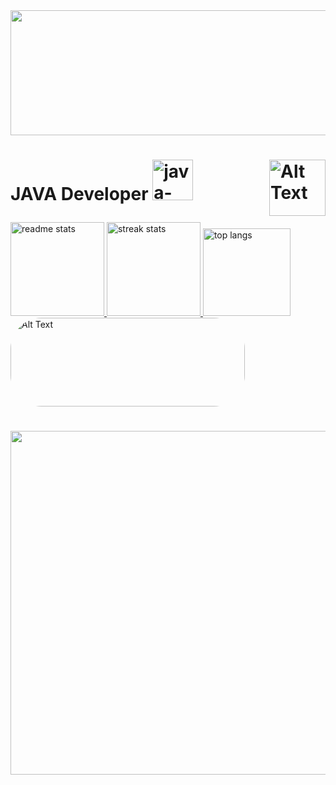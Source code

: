 <img src="https://i.pinimg.com/564x/55/00/88/550088d7ac1b40b219ab9b000e6c9f31.jpg" width="1020" height = "200">

<h1>

<div align = "left">

<div>
  <img align="right" src="https://github.com/chinaglia77/chinaglia77/assets/156460261/12713383-7ce7-4def-aa0e-443328a974c6" alt="Alt Text" width="90" height="90"/>
</div>
<p>JAVA Developer  <img alt="java-"  height="65" width="65" src="https://cdn.jsdelivr.net/gh/devicons/devicon/icons/java/java-original.svg"/></p>
</div>
</h1>


<div align="left">
  <a href="https://github.com/anuraghazra/github-readme-stats">
    <img height=150 src="https://github-readme-stats-salesp07.vercel.app/api?username=chinaglia77&count_private=true&show_icons=true&theme=tokyonight&rank_icon=github&border_radius=10" alt="readme stats" />
  </a>
  <a href="https://github.com/anuraghazra/convoychat">
    <img height=150 src="https://github-readme-streak-stats-salesp07.vercel.app/?user=chinaglia77&count_private=true&theme=tokyonight&border_radius=10" alt="streak stats"/>
  </a>
  <img height=140 src="https://github-readme-stats-salesp07.vercel.app/api/top-langs/?username=chinaglia77&hide=HTML&langs_count=8&layout=compact&theme=tokyonight&border_radius=10&size_weight=0.5&count_weight=0.5&exclude_repo=github-readme-stats" alt="top langs" />
  <a>
 <img style="border-radius: 50px;" src="https://github.com/chinaglia77/chinaglia77/assets/156460261/e732dbce-2466-47f9-9d53-e43124d857b4" alt="Alt Text" width="375" height="142" />
  </a>
</div>


<h1> </h1>
<div align = center>
    <a href="https://skillicons.dev" >
    <img width=550 src="https://skillicons.dev/icons?i=java,py,html,css,vscode,eclipse,mysql,figma"/>
  </a>
</div>
